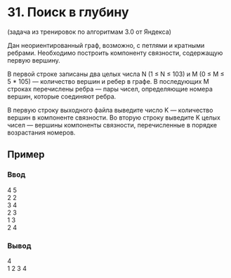 # 31. Поиск в глубину
(задача из тренировок по алгоритмам 3.0 от Яндекса)

Дан неориентированный граф, возможно, с петлями и кратными ребрами. Необходимо построить компоненту связности, содержащую первую вершину.

В первой строке записаны два целых числа N (1 ≤ N ≤ 103) и M (0 ≤ M ≤ 5 * 105) — количество вершин и ребер в графе. В последующих M строках перечислены ребра — пары чисел, определяющие номера вершин, которые соединяют ребра.

В первую строку выходного файла выведите число K — количество вершин в компоненте связности. Во вторую строку выведите K целых чисел — вершины компоненты связности, перечисленные в порядке возрастания номеров.
## Пример

### Ввод
4 5  
2 2  
3 4  
2 3  
1 3  
2 4
### Вывод
4  
1 2 3 4
